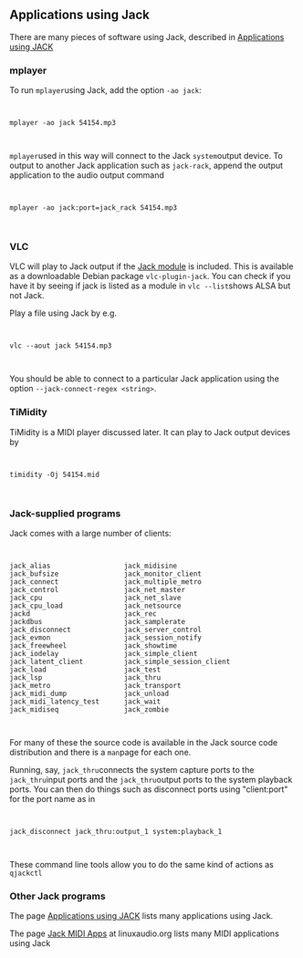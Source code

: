 
##  Applications using Jack 


There are many pieces of software using Jack, described in [Applications using JACK](http://jackaudio.org/applications) 

###  mplayer 


To run `mplayer`using Jack, add the
option `-ao jack`:

```

	
mplayer -ao jack 54154.mp3
	
      
```


 `mplayer`used in this way will connect to the
Jack `system`output device. To output to
another Jack application such as `jack-rack`,
append the output application to the audio output command

```

	
mplayer -ao jack:port=jack_rack 54154.mp3
	
      
```

###  VLC 


VLC will play to Jack output if the [Jack module](https://wiki.videolan.org/Documentation:Modules/jack/) is included.
This is available as a downloadable Debian package `vlc-plugin-jack`. You can check if you have it by
seeing if jack is listed as a module in `vlc --list`shows ALSA but not Jack.


Play a file using Jack by e.g.

```

	
vlc --aout jack 54154.mp3
	
      
```


You should be able to connect to a particular Jack application
using the option `--jack-connect-regex <string>`.

###  TiMidity


TiMidity is a MIDI player discussed later. It can play
to Jack output devices by

```

	
timidity -Oj 54154.mid
	
      
```

###  Jack-supplied programs 


Jack comes with a large number of clients:




```

	
jack_alias                  jack_midisine
jack_bufsize                jack_monitor_client
jack_connect                jack_multiple_metro
jack_control                jack_net_master
jack_cpu                    jack_net_slave
jack_cpu_load               jack_netsource
jackd                       jack_rec
jackdbus                    jack_samplerate
jack_disconnect             jack_server_control
jack_evmon                  jack_session_notify
jack_freewheel              jack_showtime
jack_iodelay                jack_simple_client
jack_latent_client          jack_simple_session_client
jack_load                   jack_test
jack_lsp                    jack_thru
jack_metro                  jack_transport
jack_midi_dump              jack_unload
jack_midi_latency_test      jack_wait
jack_midiseq                jack_zombie
	
      
```


For many of these the source code is available in the Jack
source code distribution and there is a `man`page for each one.


Running, say, `jack_thru`connects the
system capture ports to the `jack_thru`input ports and the `jack_thru`output
ports to the system playback ports. You can
then do things such as disconnect ports using "client:port"
for the port name as in

```

	
jack_disconnect jack_thru:output_1 system:playback_1
	
      
```


These command line tools allow you to do the same kind
of actions as `qjackctl`

###  Other Jack programs 


The page [Applications using JACK](http://jackaudio.org/applications) lists many applications using Jack.


The page [Jack MIDI Apps](http://apps.linuxaudio.org/apps/categories/jack_midi) at linuxaudio.org
lists many MIDI applications using Jack
